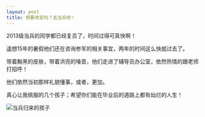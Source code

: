 ```yaml
---
layout: post
title: 想要改变吗？去当兵吧！
---
```


2013级当兵的同学都已经复员了，时间过得可真快啊！

遥想15年的暑假他们还在咨询参军的相关事宜，两年的时间这么快就过去了。

带着黝黑的皮肤，带着洪亮的嗓音，他们走进了辅导员办公室，依然热情的跟老师打招呼！

他们依然当初那样礼貌懂事，或者，更加。

真心让我佩服的几个孩子；希望你们能在毕业后的道路上都有灿烂的人生！

<!--more-->

![当兵归来的孩子](https://zhenyangleo.github.io/post-image/20170904-%E5%BD%93%E5%85%B5%E5%BD%92%E6%9D%A5.jpg)
